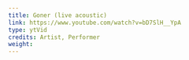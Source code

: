 ```yaml
---
title: Goner (live acoustic)
link: https://www.youtube.com/watch?v=bD7SlH__YpA
type: ytVid
credits: Artist, Performer
weight: 
---
```

